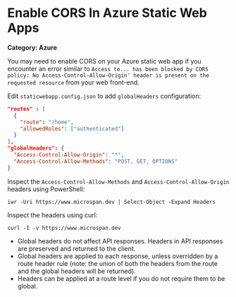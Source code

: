 # Enable CORS In Azure Static Web Apps

__Category: Azure__

You may need to enable CORS on your Azure static web app if you encounter an error similar to `Access to... has been blocked by CORS policy: No Access-Control-Allow-Origin' header is present on the requested resource` from your web front-end.

Edit `staticwebapp.config.json` to add `globalHeaders` configuration:

```json
"routes" : [
  {
    "route": "/home",
    "allowedRoles": ["authenticated"]
  }
],
"globalHeaders": {
  "Access-Control-Allow-Origin": "*",
  "Access-Control-Allow-Methods": "POST, GET, OPTIONS"
}
```

Inspect the `Access-Control-Allow-Methods` and `Access-Control-Allow-Origin` headers using PowerShell:

```shell
iwr -Uri https://www.microspan.dev | Select-Object -Expand Headers
```

Inspect the headers using curl:

```shell
curl -I -v https://www.microspan.dev
```

* Global headers do not affect API responses. Headers in API responses are preserved and returned to the client.
* Global headers are applied to each response, unless overridden by a route header rule (note: the union of both the headers from the route and the global headers will be returned).
* Headers can be applied at a route level if you do not require them to be global.

